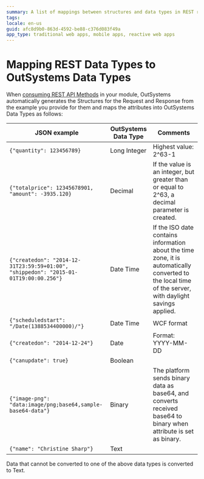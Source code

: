 ```yaml
---
summary: A list of mappings between structures and data types in REST requests.
tags: 
locale: en-us
guid: afc8d9b0-863d-4592-be88-c376d083f49a
app_type: traditional web apps, mobile apps, reactive web apps
---
```


# Mapping REST Data Types to OutSystems Data Types

When [consuming REST API Methods](<../../../../extensibility-and-integration/rest/consume-rest-apis/consume-a-rest-api.md>) in your module, OutSystems automatically generates the Structures for the Request and Response from the example you provide for them and maps the attributes into OutSystems Data Types as follows:

| JSON example                                                                         | OutSystems Data Type | Comments                                                                                                                                                |
| ------------------------------------------------------------------------------------ | -------------------- | ------------------------------------------------------------------------------------------------------------------------------------------------------- |
| `{"quantity": 123456789}`                                                            | Long Integer         | Highest value: 2^63-1                                                                                                                                   |
| `{"totalprice": 12345678901, "amount": -3935.120}`                                   | Decimal              | If the value is an integer, but greater than or equal to 2^63, a decimal parameter is created.                                                          |
| `{"createdon": "2014-12-31T23:59:59+01:00", "shippedon": "2015-01-01T19:00:00.256"}` | Date Time            | If the ISO date contains information about the time zone, it is automatically converted to the local time of the server, with daylight savings applied. |
| `{"scheduledstart": "/Date(1388534400000)/"}`                                        | Date Time            | WCF format                                                                                                                                              |
| `{"createdon": "2014-12-24"}`                                                        | Date                 | Format: YYYY-MM-DD                                                                                                                                      |
| `{"canupdate": true}`                                                                | Boolean              |                                                                                                                                                         |
| `{"image-png": "data:image/png;base64,sample-base64-data"}`                          | Binary               | The platform sends binary data as base64, and converts received base64 to binary when attribute is set as binary.                                       |
| `{"name": "Christine Sharp"}`                                                        | Text                 |
  
Data that cannot be converted to one of the above data types is converted to
Text.
